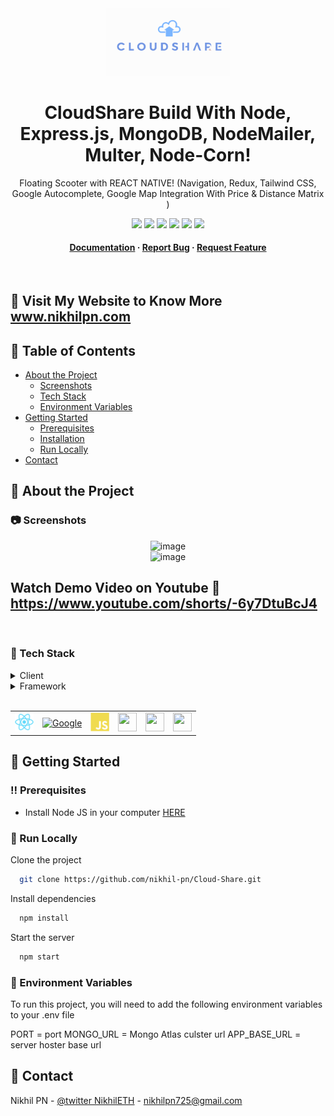 <div align="center">

  <img src="https://github.com/nikhil-pn/Cloud-Share/blob/main/public/images/cloudshare.png" alt="logo" width="200" height="auto" />
  
# CloudShare Build With Node, Express.js, MongoDB, NodeMailer, Multer, Node-Corn!
  
  <p>
   Floating Scooter with REACT NATIVE! (Navigation, Redux, Tailwind CSS, Google Autocomplete, Google Map Integration With Price & Distance Matrix )
  </p>
  
  
<!-- Badges -->

<a>![](https://img.shields.io/website-up-down-green-red/http/monip.org.svg)
![](https://img.shields.io/badge/Maintained-Yes-indigo)
![](https://img.shields.io/github/forks/nikhil-pn/Cloud-Share.svg)
![](https://img.shields.io/github/stars/nikhil-pn/Cloud-Share.svg)
![](https://img.shields.io/github/issues/nikhil-pn/Cloud-Share)
![](https://img.shields.io/github/last-commit/nikhil-pn/Cloud-Share)

<h4>
    <a href="https://github.com/nikhil-pn/Cloud-Share/blob/main/README.md">Documentation</a>
  <span> · </span>
    <a href="https://github.com/nikhil-pn/Cloud-Share/issues">Report Bug</a>
  <span> · </span>
    <a href="https://github.com/nikhil-pn/Cloud-Share/issues">Request Feature</a>
  </h4>
</div>

<br />

## :handshake: Visit My Website to Know More <a target="_blank" href='https://nikhilpn.com'>www.nikhilpn.com</a>

<!-- ### Visit my Website to know more <a target="_blank" href='https://nikhilpn.com'>www.nikhilpn.com</a> -->

<!-- Table of Contents -->

## :notebook_with_decorative_cover: Table of Contents

- [About the Project](#star2-about-the-project)
  - [Screenshots](#camera-screenshots)
  - [Tech Stack](#space_invader-tech-stack)
  - [Environment Variables](#key-environment-variables)
- [Getting Started](#toolbox-getting-started)
  - [Prerequisites](#bangbang-prerequisites)
  - [Installation](#gear-installation)
  - [Run Locally](#running-run-locally)
- [Contact](#handshake-contact)

<!-- About the Project -->

## :star2: About the Project

<!-- Screenshots -->

### :camera: Screenshots

<div align="center" display='flex'>
<img width='400rem'  src='https://github.com/nikhil-pn/Cloud-Share/blob/main/demo/homescreen.jpeg' alt='image'/>
</div>



<div align="center" display='flex'>

<img width='600rem'   src='https://github.com/nikhil-pn/Cloud-Share/blob/main/demo/flowchart.png' alt='image'/>
</div>

## Watch Demo Video on Youtube 🎥<a target="_blank" href=' https://www.youtube.com/shorts/-6y7DtuBcJ4'>https://www.youtube.com/shorts/-6y7DtuBcJ4</a>

<br />

### :space_invader: Tech Stack

<details>
  <summary>Client</summary>
  <ul>
    <li><a href="https://reactnative.dev/">EJS</a></li>
    <li><a href="https://#/">JavaScript</a></li>
    <li><a href="https://nextjs.org/">HTML</a></li>
    <li><a href="https://tailwindcss.com/">CSS</a></li>
  </ul>
</details>

<details>
<summary>Framework</summary>
  <ul>
    <li><a href="https://redux.js.org/">Express.js</a></li>
    <li><a href="">MongoDB</a></li>
    <li><a href="">NODE</a></li>
    <li><a href="">NodeMailer</a></li>
    <li><a href="">Node-Corn</a></li>
  </ul>
</details>

<br />

<table>
    <tr>
        <td>
<a href="#"><img src="https://raw.githubusercontent.com/devicons/devicon/master/icons/react/react-original.svg" alt="" width="30" height="30" /></a>
        </td>
                <td>
<a href="#"><img src="https://user-images.githubusercontent.com/99184393/183096870-fdf58e59-d78c-44f4-bd1c-f9033c16d907.png" alt="Google" width="30" height="30" /></a>
        </td>
                        <td>
<a href="#"><img src="https://raw.githubusercontent.com/devicons/devicon/master/icons/javascript/javascript-plain.svg" alt="Google" width="30" height="30" /></a>
        </td>
                        <td>
<a href="#"><img src="https://user-images.githubusercontent.com/99184393/179383376-874f547c-4e6f-4826-850e-706b009e7e2b.png" alt="" width="30" height="30" /></a>
        </td>
                        <td>
<a href="#"><img src="https://user-images.githubusercontent.com/99184393/180462270-ea4a249c-627c-4479-9431-5c3fd25454c4.png" alt="" width="30" height="30" /></a>
        </td>
                                <td>
<a href="#"><img src="https://img.favpng.com/6/2/11/redux-react-javascript-freecodecamp-npm-png-favpng-6F2x50visKuC0trBQ0952Cm1E_t.jpg" alt="" width="30" height="30" /></a>
        </td>
    </tr>
</table>

<!-- ![](https://img.shields.io/badge/Tailwind_CSS-38B2AC?style=for-the-badge&logo=tailwind-css&logoColor=white)
![](https://img.shields.io/badge/React-20232A?style=for-the-badge&logo=react&logoColor=61DAFB)
![](https://img.shields.io/badge/next.js-20232A?style=for-the-badge&logo=next.js&logoColor=61DAFB)
![](https://img.shields.io/badge/GIT-E44C30?style=for-the-badge&logo=git&logoColor=white) -->

## :toolbox: Getting Started

### :bangbang: Prerequisites

- Install Node JS in your computer <a href='https://nodejs.org/en/'>HERE</a>

<!-- Run Locally -->

### :running: Run Locally

Clone the project

```bash
  git clone https://github.com/nikhil-pn/Cloud-Share.git
```

Install dependencies

```bash
  npm install
```

Start the server

```bash
  npm start
```


<!-- Env Variables -->

### :key: Environment Variables

To run this project, you will need to add the following environment variables to your .env file

PORT = port
MONGO_URL = Mongo Atlas culster url 
APP_BASE_URL = server hoster base url


## :handshake: Contact

Nikhil PN - [@twitter NikhilETH](https://twitter.com/nikhilETH) - nikhilpn725@gmail.com